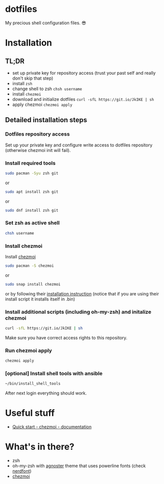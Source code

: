 dotfiles
=============
My precious shell configuration files. :sunglasses:

# Installation

## TL;DR
* set up private key for repository access (trust your past self and really don't skip that step)
* install `zsh`
* change shell to zsh `chsh username`
* install `chezmoi`
* download and initialize dotfiles `curl -sfL https://git.io/JkIKE | sh`
* apply chezmoi `chezmoi apply`

## Detailed installation steps

### Dotfiles repository access
Set up your private key and configure write access to dotfiles repository (otherwise chezmoi init will fail).

### Install required tools
```sh
sudo pacman -Syu zsh git
```
or
```sh
sudo apt install zsh git
```
or
```sh
sudo dnf install zsh git
```

### Set zsh as active shell
```sh
chsh username
```
### Install chezmoi

Install [chezmoi](https://github.com/twpayne/chezmoi)
```sh
sudo pacman -S chezmoi
```
or
```sh
sudo snap install chezmoi
```
or by following their [installation instruction]([https://github.com/twpayne/chezmoi/blob/master/docs/INSTALL.md](https://www.chezmoi.io/install/)) (notice that if you are using their install script it installs itself in .bin)

### Install additional scripts (including oh-my-zsh) and initalize chezmoi

```sh
curl -sfL https://git.io/JkIKE | sh
```
Make sure you have correct access rights to this repository.

### Run chezmoi apply

```sh
chezmoi apply
```

### [optional] Install shell tools with ansible

```sh
~/bin/install_shell_tools
```

After next login everything should work.

# Useful stuff
* [Quick start - chezmoi - documentation](https://www.chezmoi.io/quick-start/)

# What's in there?

* zsh
* oh-my-zsh with [agnoster](https://github.com/agnoster/agnoster-zsh-theme) theme that uses powerline fonts (check [nerdfont](https://github.com/ryanoasis/nerd-fonts))
* [chezmoi](https://github.com/twpayne/chezmoi)
